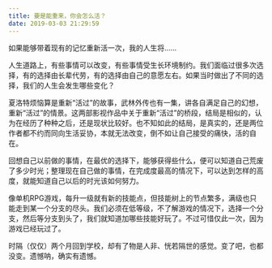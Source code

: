 ```yaml
---
title: 要是能重来，你会怎么活？
date: 2019-03-03 21:29:59
---
```


如果能够带着现有的记忆重新活一次，我的人生将……

人生道路上，有些事情可以改变，有些事情受生长环境制约。我们面临过很多次选择，有的选择由长辈代劳，有的选择由自己的意愿左右。如果当时做出了不同的选择，我们的人生会发生哪些变化？

夏洛特烦恼算是重新“活过”的故事，武林外传也有一集，讲各自满足自己的幻想，重新“活过”的情景。这两部影视作品中关于重新“活过”的桥段，结局是相似的，认为在经历了种种之后，还是现状比较好。也不知如此的结局，是真实的，还是两位作者都不约而同向生活妥协，本就无法改变，倒不如让自己接受的痛快，活的自在。

回想自己以前做的事情，在最优的选择下，能够获得些什么，便可以知道自己荒废了多少时光；整理现在自己做的事情，在完成度最高的情况下，可以达到怎样的高度，就能知道自己以后的时光该如何努力。

像单机RPG游戏，每升一级就有新的技能点，但技能树上的节点繁多，满级也只能走到某一个分支的尽头。我们必须在低等级，不了解游戏的情况下，选择一个分支，然后等分支到头了，我们就知道加哪些技能好玩了。不过可惜仅此一次，因为游戏已经玩过了。

时隔（仅仅）两个月回到学校，却有了物是人非、恍若隔世的感觉。变了吧，也都没变。遗憾呐，确实有遗憾。
